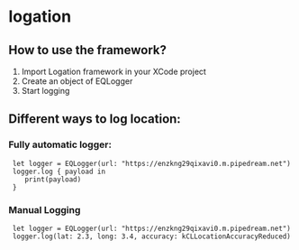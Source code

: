 # logation


## How to use the framework?

1. Import Logation framework in your XCode project
2. Create an object of EQLogger
3. Start logging


## Different ways to log location:

### Fully automatic logger:

```
 let logger = EQLogger(url: "https://enzkng29qixavi0.m.pipedream.net")
 logger.log { payload in
    print(payload)
 }
```

### Manual Logging
```
 let logger = EQLogger(url: "https://enzkng29qixavi0.m.pipedream.net")
 logger.log(lat: 2.3, long: 3.4, accuracy: kCLLocationAccuracyReduced)
```

